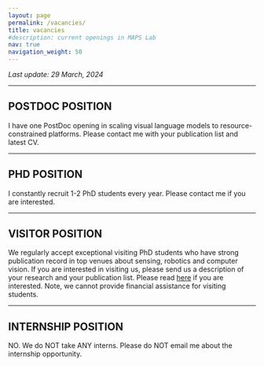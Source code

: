```yaml
---
layout: page
permalink: /vacancies/
title: vacancies
#description: current openings in MAPS Lab
nav: true
navigation_weight: 50
---
```


*Last update: 29 March, 2024*

---
## **POSTDOC POSITION**

I have one PostDoc opening in scaling visual language models to resource-constrained platforms. Please contact me with your publication list and latest CV.

---
## **PHD POSITION**

I constantly recruit 1-2 PhD students every year. Please contact me if you are interested. 

---
## **VISITOR POSITION**

We regularly accept exceptional visiting PhD students who have strong publication record in top venues about sensing, robotics and computer vision. If you are interested in visiting us, please send us a description of your research and your publication list. Please read [here](https://www.ucl.ac.uk/prospective-students/international/study-abroad-and-exchange/visiting-research-students) if you are interested. Note, we cannot provide financial assistance for visiting students. 

---
## **INTERNSHIP POSITION**

NO. We do NOT take ANY interns. Please do NOT email me about the internship opportunity.
